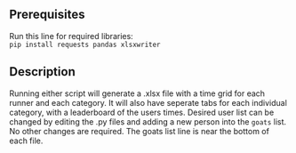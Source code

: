 ## Prerequisites  

Run this line for required libraries:  
```pip install requests pandas xlsxwriter```  

## Description  

Running either script will generate a .xlsx file with a time grid for each runner and each category. It will also have seperate tabs for each individual category, with a leaderboard of the users times.
Desired user list can be changed by editing the .py files and adding a new person into the ```goats``` list. No other changes are required. The goats list line is near the bottom of each file.  

